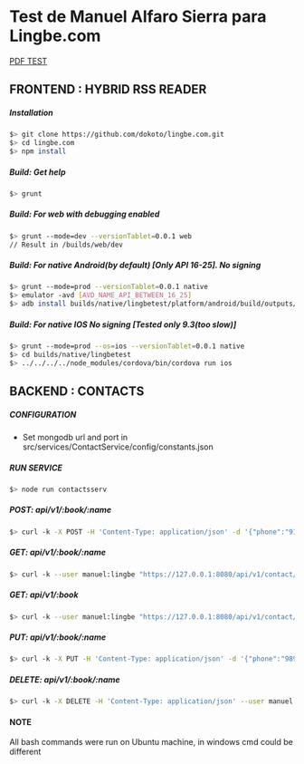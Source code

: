 # Test de Manuel Alfaro Sierra para Lingbe.com
[PDF TEST](https://github.com/dokoto/lingbe.com/blob/master/docs/Programming%20Test.pdf)
## FRONTEND : HYBRID RSS READER

##### Installation
```bash
$> git clone https://github.com/dokoto/lingbe.com.git
$> cd lingbe.com
$> npm install
```

##### Build: Get help
```bash
$> grunt
```

##### Build: For web with debugging enabled
```bash
$> grunt --mode=dev --versionTablet=0.0.1 web
// Result in /builds/web/dev
```

##### Build: For native Android(by default) [Only API 16-25]. No signing
```bash
$> grunt --mode=prod --versionTablet=0.0.1 native
$> emulator -avd [AVD_NAME_API_BETWEEN_16_25]
$> adb install builds/native/lingbetest/platform/android/build/outputs/apk/xxx.apk
```

##### Build: For native IOS No signing [Tested only 9.3(too slow)]
```bash
$> grunt --mode=prod --os=ios --versionTablet=0.0.1 native
$> cd builds/native/lingbetest
$> ../../../../node_modules/cordova/bin/cordova run ios
```


## BACKEND : CONTACTS

##### CONFIGURATION
- Set mongodb url and port in src/services/ContactService/config/constants.json

##### RUN SERVICE
```bash
$> node run contactsserv
```

##### POST: api/v1/:book/:name
```bash
$> curl -k -X POST -H 'Content-Type: application/json' -d '{"phone":"914657387","mobile":"655542367", "email":"rosa@gmail.com"}' --user manuel:lingbe "https://127.0.0.1:8080/api/v1/contact/paco/Rosa"
```

##### GET: api/v1/:book/:name
```bash
$> curl -k --user manuel:lingbe "https://127.0.0.1:8080/api/v1/contact/paco/Rosa"
```

##### GET: api/v1/:book
```bash
$> curl -k --user manuel:lingbe "https://127.0.0.1:8080/api/v1/contact/paco"
```

##### PUT: api/v1/:book/:name
```bash
$> curl -k -X PUT -H 'Content-Type: application/json' -d '{"phone":"9899999","mobile":"6888888", "email":"rosa.perez@gmail.com"}' --user manuel:lingbe "https://127.0.0.1:8080/api/v1/contact/paco/Rosa"
```

##### DELETE: api/v1/:book/:name
```bash
$> curl -k -X DELETE -H 'Content-Type: application/json' --user manuel:lingbe "https://127.0.0.1:8080/api/v1/contact/paco/Rosa"
```

#### NOTE
All bash commands were run on Ubuntu machine, in windows cmd could be different
